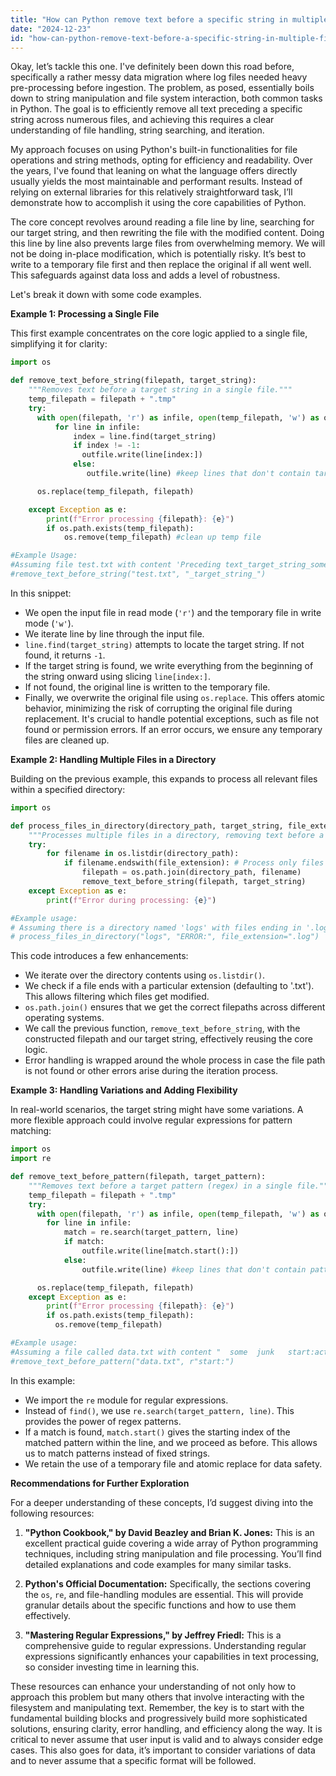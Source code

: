 ```yaml
---
title: "How can Python remove text before a specific string in multiple files?"
date: "2024-12-23"
id: "how-can-python-remove-text-before-a-specific-string-in-multiple-files"
---
```


Okay, let’s tackle this one. I've definitely been down this road before, specifically a rather messy data migration where log files needed heavy pre-processing before ingestion. The problem, as posed, essentially boils down to string manipulation and file system interaction, both common tasks in Python. The goal is to efficiently remove all text preceding a specific string across numerous files, and achieving this requires a clear understanding of file handling, string searching, and iteration.

My approach focuses on using Python's built-in functionalities for file operations and string methods, opting for efficiency and readability. Over the years, I've found that leaning on what the language offers directly usually yields the most maintainable and performant results. Instead of relying on external libraries for this relatively straightforward task, I’ll demonstrate how to accomplish it using the core capabilities of Python.

The core concept revolves around reading a file line by line, searching for our target string, and then rewriting the file with the modified content. Doing this line by line also prevents large files from overwhelming memory. We will not be doing in-place modification, which is potentially risky. It’s best to write to a temporary file first and then replace the original if all went well. This safeguards against data loss and adds a level of robustness.

Let's break it down with some code examples.

**Example 1: Processing a Single File**

This first example concentrates on the core logic applied to a single file, simplifying it for clarity:

```python
import os

def remove_text_before_string(filepath, target_string):
    """Removes text before a target string in a single file."""
    temp_filepath = filepath + ".tmp"
    try:
      with open(filepath, 'r') as infile, open(temp_filepath, 'w') as outfile:
          for line in infile:
              index = line.find(target_string)
              if index != -1:
                outfile.write(line[index:])
              else:
                 outfile.write(line) #keep lines that don't contain target_string

      os.replace(temp_filepath, filepath)

    except Exception as e:
        print(f"Error processing {filepath}: {e}")
        if os.path.exists(temp_filepath):
            os.remove(temp_filepath) #clean up temp file

#Example Usage:
#Assuming file test.txt with content 'Preceding text_target_string_some_more'
#remove_text_before_string("test.txt", "_target_string_")
```
In this snippet:

*   We open the input file in read mode (`'r'`) and the temporary file in write mode (`'w'`).
*   We iterate line by line through the input file.
*   `line.find(target_string)` attempts to locate the target string. If not found, it returns `-1`.
*   If the target string is found, we write everything from the beginning of the string onward using slicing `line[index:]`.
*   If not found, the original line is written to the temporary file.
*   Finally, we overwrite the original file using `os.replace`. This offers atomic behavior, minimizing the risk of corrupting the original file during replacement. It's crucial to handle potential exceptions, such as file not found or permission errors. If an error occurs, we ensure any temporary files are cleaned up.

**Example 2: Handling Multiple Files in a Directory**

Building on the previous example, this expands to process all relevant files within a specified directory:

```python
import os

def process_files_in_directory(directory_path, target_string, file_extension=".txt"):
    """Processes multiple files in a directory, removing text before a target string."""
    try:
        for filename in os.listdir(directory_path):
            if filename.endswith(file_extension): # Process only files with given extension
                filepath = os.path.join(directory_path, filename)
                remove_text_before_string(filepath, target_string)
    except Exception as e:
        print(f"Error during processing: {e}")

#Example usage:
# Assuming there is a directory named 'logs' with files ending in '.log'
# process_files_in_directory("logs", "ERROR:", file_extension=".log")
```

This code introduces a few enhancements:

*   We iterate over the directory contents using `os.listdir()`.
*   We check if a file ends with a particular extension (defaulting to '.txt'). This allows filtering which files get modified.
*   `os.path.join()` ensures that we get the correct filepaths across different operating systems.
*   We call the previous function, `remove_text_before_string`, with the constructed filepath and our target string, effectively reusing the core logic.
* Error handling is wrapped around the whole process in case the file path is not found or other errors arise during the iteration process.

**Example 3: Handling Variations and Adding Flexibility**

In real-world scenarios, the target string might have some variations. A more flexible approach could involve regular expressions for pattern matching:

```python
import os
import re

def remove_text_before_pattern(filepath, target_pattern):
    """Removes text before a target pattern (regex) in a single file."""
    temp_filepath = filepath + ".tmp"
    try:
      with open(filepath, 'r') as infile, open(temp_filepath, 'w') as outfile:
        for line in infile:
            match = re.search(target_pattern, line)
            if match:
                outfile.write(line[match.start():])
            else:
                outfile.write(line) #keep lines that don't contain pattern

      os.replace(temp_filepath, filepath)
    except Exception as e:
        print(f"Error processing {filepath}: {e}")
        if os.path.exists(temp_filepath):
          os.remove(temp_filepath)

#Example usage:
#Assuming a file called data.txt with content "  some  junk   start:actual_data"
#remove_text_before_pattern("data.txt", r"start:")
```
In this example:

*   We import the `re` module for regular expressions.
*   Instead of `find()`, we use `re.search(target_pattern, line)`. This provides the power of regex patterns.
*   If a match is found, `match.start()` gives the starting index of the matched pattern within the line, and we proceed as before. This allows us to match patterns instead of fixed strings.
*   We retain the use of a temporary file and atomic replace for data safety.

**Recommendations for Further Exploration**

For a deeper understanding of these concepts, I’d suggest diving into the following resources:

1.  **"Python Cookbook," by David Beazley and Brian K. Jones:** This is an excellent practical guide covering a wide array of Python programming techniques, including string manipulation and file processing. You’ll find detailed explanations and code examples for many similar tasks.

2.  **Python's Official Documentation:** Specifically, the sections covering the `os`, `re`, and file-handling modules are essential. This will provide granular details about the specific functions and how to use them effectively.

3.  **"Mastering Regular Expressions," by Jeffrey Friedl:** This is a comprehensive guide to regular expressions. Understanding regular expressions significantly enhances your capabilities in text processing, so consider investing time in learning this.

These resources can enhance your understanding of not only how to approach this problem but many others that involve interacting with the filesystem and manipulating text. Remember, the key is to start with the fundamental building blocks and progressively build more sophisticated solutions, ensuring clarity, error handling, and efficiency along the way. It is critical to never assume that user input is valid and to always consider edge cases. This also goes for data, it’s important to consider variations of data and to never assume that a specific format will be followed.
